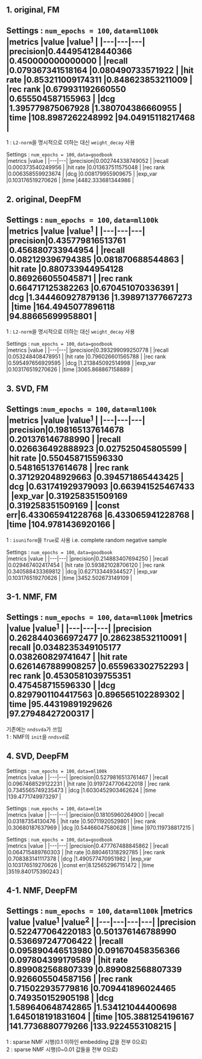 ## 1. original, FM
Settings : `num_epochs = 100`, `data=ml100k`  
|metrics |value |value<sup>[1](#footnote_1)</sup> |
|---|---|---|
|precision|0.444954128440366 |0.450000000000000 |
|recall   |0.079367341518164 |0.080490733571922 |
|hit rate |0.853211009174311 |0.848623853211009 |
|rec rank |0.679931192660550 |0.655504587155963 |
|dcg      |1.395779875067928 |1.380704386660955 |
|time     |108.8987262248992 |94.04915118217468 |
---
<a name='footnote_1'>1</a> : `L2-norm`을 명시적으로 더하는 대신 `weight_decay` 사용  

Settings : `num_epochs = 100`, `data=goodbook`  
|metrics |value |
|---|---|
|precision|0.002744338749052 |
|recall   |0.000373540249956 |
|hit rate |0.013637511575048 |
|rec rank |0.006358559923674 |
|dcg      |0.008179955909675 |
|exp_var  |0.103176519270626 |
|time     |4482.333681344986 |


## 2. original, DeepFM
Settings : `num_epochs = 100`, `data=ml100k`  
|metrics |value |value<sup>[1](#footnote_1)</sup> |
|---|---|---|
|precision|0.435779816513761 |0.456880733944954 |
|recall   |0.082129396794385 |0.081870688544863 |
|hit rate |0.880733944954128 |0.869266055045871 |
|rec rank |0.664717125382263 |0.670451070336391 |
|dcg      |1.344460927879136 |1.398971377667273 |
|time     |164.4945077896118 |94.88665699958801 |
---
<a name='footnote_1'>1</a> : `L2-norm`을 명시적으로 더하는 대신 `weight_decay` 사용

Settings : `num_epochs = 100`, `data=goodbook`  
|metrics |value |
|---|---|
|precision|0.393299099250778 |
|recall   |0.053248408478951 |
|hit rate |0.796026601565788 |
|rec rank |0.595497656929595 |
|dcg      |1.213845092514998 |
|exp_var  |0.103176519270626 |
|time     |3065.868867158889 |

## 3. SVD, FM
Settings :`num_epochs = 100`, `data=ml100k`  
|metrics |value |value<sup>[1](#footnote_1)</sup> |
|---|---|---|
|precision|0.198165137614678 |0.201376146788990 |
|recall   |0.026636492888923 |0.027525045805599 |
|hit rate |0.550458715596330 |0.548165137614678 |
|rec rank |0.371292048929663 |0.394571865443425 |
|dcg      |0.631741929379093 |0.663941525467433 |
|exp_var  |0.319258351509169 |0.319258351509169 | 
|const err|6.433065941228768 |6.433065941228768 |
|time     |104.9781436920166 |
---
<a name='footnote_1'>1</a> : `isuniform`을 `True`로 사용 i.e. complete random negative sample  

Settings : `num_epochs = 100`, `data=goodbook`  
|metrics |value |
|---|---|
|precision|0.214883407694250 |
|recall   |0.029467402417454 |
|hit rate |0.593821028706120 |
|rec rank |0.340588433369812 |
|dcg      |0.627133449344527 |
|exp_var  |0.103176519270626 |
|time     |3452.502673149109 |


## 3-1. NMF, FM
Settings : `num_epochs = 100`, `data=ml100k`
|metrics |value |value<sup>[1](#footnote_1)</sup> |
|---|---|---|
|precision |0.2628440366972477 |0.286238532110091 |
|recall    |0.0348235349105177 |0.038260829741647 |
|hit rate  |0.6261467889908257 |0.655963302752293 |
|rec rank  |0.4530581039755351 |0.475458715596330 |
|dcg       |0.8297901104417563 |0.896565102289302 |
|time      |95.44319891929626  |97.27948427200317 |
---
기존에는 `nndsvda`가 쓰임  
<a name='footnote_1'>1</a> : NMF의 `init`을 `nndsvd`로

## 4. SVD, DeepFM
Settings : `num_epochs = 100`, `data=ml100k`  
|metrics |value |
|---|---|
|precision|0.5279816513761467 |
|recall   |0.0967468529122231 |
|hit rate |0.9197247706422018 |
|rec rank |0.7345565749235473 |
|dcg      |1.6030452903462624 |
|time     |139.4771749973297  |

Settings : `num_epochs = 100`, `data=ml1m`  
|metrics |value |
|---|---|
|precision|0.18105960264900 |
|recall   |0.03187354130476 |
|hit rate |0.50711920529801 |
|rec rank |0.30680187637969 |
|dcg      |0.54466047580628 |
|time     |970.119738817215 |

Settings : `num_epochs = 100`, `data=goodbook`  
|metrics |value |
|---|---|
|precision|0.477767488845862 |
|recall   |0.064715489760303 |
|hit rate |0.880461318292785 |
|rec rank |0.708383141117378 |
|dcg      |1.490577470951982 |
|exp_var  |0.103176519270626 |
|const err|8.125652967151472 |
|time     |3519.840175390243 |

## 4-1. NMF, DeepFM
Settings : `num_epochs = 100`, `data=ml100k`
|metrics |value |value<sup>[1](#footnote_1)</sup> |value<sup>[2](#footnote_2)</sup> |
|---|---|---|---|
|precision |0.522477064220183 |0.501376146788990 |0.536697247706422 |
|recall    |0.095890446513980 |0.091670458356366 |0.097804399179589 |
|hit rate  |0.899082568807339 |0.899082568807339 |0.926605504587156 |
|rec rank  |0.715022935779816 |0.709441896024465 |0.749350152905198 |
|dcg       |1.589640648742865 |1.534121044400698 |1.645018191831604 |
|time      |105.3881254196167 |141.7736880779266 |133.9224553108215 |
---
<a name='footnote_1'>1</a> : sparse NMF 시행(0.1 이하인 embedding 값을 전부 0으로)  
<a name='footnote_2'>2</a> : sparse NMF 시행(0~0.01 값들을 전부 0으로)  
